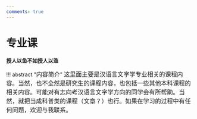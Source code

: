 ```yaml
---
comments: true
---
```


# **专业课**

**授人以鱼不如授人以渔**

!!! abstract "<font size=3>内容简介</font>"
    <font size=3>这里面主要是汉语言文字学专业相关的课程内容。当然，也不全然是研究生的课程内容，也包括一些其他本科课程的相关内容。可能对有志向考汉语言文字学方向的同学会有所帮助。当然，就把当成科普类的课程（文章？）也行。如果在学习的过程中有任何问题，欢迎与我联系。</font>
